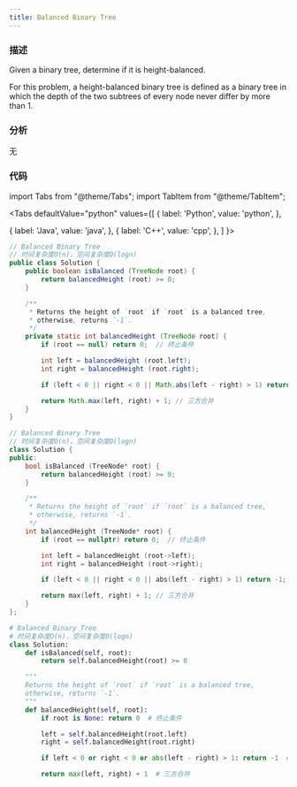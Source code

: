 ```yaml
---
title: Balanced Binary Tree
---
```


### 描述

Given a binary tree, determine if it is height-balanced.

For this problem, a height-balanced binary tree is defined as a binary tree in which the depth of the two subtrees of every node never differ by more than 1.

### 分析

无

### 代码

import Tabs from "@theme/Tabs";
import TabItem from "@theme/TabItem";

<Tabs
defaultValue="python"
values={[
{ label: 'Python', value: 'python', },

{ label: 'Java', value: 'java', },
{ label: 'C++', value: 'cpp', },
]
}>
<TabItem value="java">

```java
// Balanced Binary Tree
// 时间复杂度O(n)，空间复杂度O(logn)
public class Solution {
    public boolean isBalanced (TreeNode root) {
        return balancedHeight (root) >= 0;
    }

    /**
     * Returns the height of `root` if `root` is a balanced tree,
     * otherwise, returns `-1`.
     */
    private static int balancedHeight (TreeNode root) {
        if (root == null) return 0;  // 终止条件

        int left = balancedHeight (root.left);
        int right = balancedHeight (root.right);

        if (left < 0 || right < 0 || Math.abs(left - right) > 1) return -1;  // 剪枝

        return Math.max(left, right) + 1; // 三方合并
    }
}
```

</TabItem>
<TabItem value="cpp">

```cpp
// Balanced Binary Tree
// 时间复杂度O(n)，空间复杂度O(logn)
class Solution {
public:
    bool isBalanced (TreeNode* root) {
        return balancedHeight (root) >= 0;
    }

    /**
     * Returns the height of `root` if `root` is a balanced tree,
     * otherwise, returns `-1`.
     */
    int balancedHeight (TreeNode* root) {
        if (root == nullptr) return 0;  // 终止条件

        int left = balancedHeight (root->left);
        int right = balancedHeight (root->right);

        if (left < 0 || right < 0 || abs(left - right) > 1) return -1;  // 剪枝

        return max(left, right) + 1; // 三方合并
    }
};
```

</TabItem>

<TabItem value="python">

```python
# Balanced Binary Tree
# 时间复杂度O(n)，空间复杂度O(logn)
class Solution:
    def isBalanced(self, root):
        return self.balancedHeight(root) >= 0

    """
    Returns the height of `root` if `root` is a balanced tree,
    otherwise, returns `-1`.
    """
    def balancedHeight(self, root):
        if root is None: return 0  # 终止条件

        left = self.balancedHeight(root.left)
        right = self.balancedHeight(root.right)

        if left < 0 or right < 0 or abs(left - right) > 1: return -1  # 剪枝

        return max(left, right) + 1  # 三方合并
```

</TabItem>
</Tabs>
